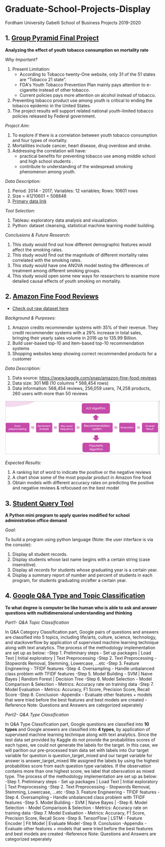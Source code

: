 # Graduate-School-Projects-Display
Fordham University Gabelli School of Business Projects 2019-2020

## 1. [Group Pyramid Final Project](https://github.com/byzeng97/Graduate-School-Projects-Display/tree/main/Group%20Pyramid%20Final%20Project)
**Analyzing the effect of youth tobacco consumption on mortality rate**

*Why Important?* 
1. Present Limitation:
   - According to Tobacco twenty-One website, only 31 of the 51 states are “Tobacco 21 state”. 
   - FDA's Youth Tobacco Prevention Plan mainly pays attention to e-cigarette instead of other tobacco.
   - Current policies pays more attention on alcohol instead of tobacco.
2. Preventing tobacco product use among youth is critical to ending the tobacco epidemic in the United States.
3. The project results will support related national youth-limited tobacco policies released by Federal government. 

*Project Aim:*
1. To explore if there is a correlation between youth tobacco consumption and four types of mortality.
2. Mortailities include cancer, heart disease, drug overdose and stroke.
3. Addressing the correlation will have:
   - practical benefits for preventing tobacco use among middle school and high school students .
   - contribute to understanding of the widespread smoking phenomenon among youth.

*Data Description:* 
1. Period: 2014 - 2017; Variables: 12 variables; Rows: 10601 rows
2. Size = 4*12*10601 = 508848
3. [Primary data link](https://chronicdata.cdc.gov/Survey-Data/Youth-Tobacco-Survey-YTS-Data/4juz-x2tp)

*Tool Selection:*
1. Tableau: exploratory data analysis and visualization. 
2. Python: dataset cleansing, statistical machine learning model building.

*Conclusions & Future Research:*
1. This study would find out how different demographic features would affect the smoking rates.
2. This study would find out the magnitude of different mortality rates correlated with the smoking rates.
3. This study would have one ANOVA model testing the differences of treatment among different smoking groups.
4. This study would open some new ways for researchers to examine more detailed causal effects of youth smoking on mortality.


## 2. [Amazon Fine Food Reviews](https://github.com/byzeng97/Graduate-School-Projects-Display/tree/main/Amazon%20fine%20food%20reviews)
- [Check out raw dataset here](https://github.com/byzeng97/Graduate-School-Projects-Display/tree/master/Desktop/MSBA%20/Big%20Data%20Analytics/project/Amazon%20fine%20food%20reviews) 

*Background & Purposes:*
1. Amazon credits recommender systems with 35% of their revenue. They credit recommender systems with a 29% increase in total sales, bringing their yearly sales volume in 2016 up to 135.99 Billion.
2. Build user-based top-10 and item-based top-10 recommendation systems
3. Shopping websites keep showing correct recommended products for a customer

*Data Description:*
1. Data source: https://www.kaggle.com/snap/amazon-fine-food-reviews
2. Data size: 301 MB (10 columns * 568,454 rows)
3. Data information: 568,454 reviews, 256,059 users, 74,258 products, 260 users with more than 50 reviews

![Methodology Illustation](https://github.com/byzeng97/Graduate-School-Projects-Display/blob/main/Amazon%20fine%20food%20reviews/Methodology%20Illustration.png)

*Expected Results:*
1. A ranking list of word to indicate the positive or the negative reviews
2. A chart show some of the most popular product in Amazon fine food
3. Obtain models with different accuracy rates on predicting the positive and negative reviews & refocused on the best model 


## 3. [Student Query Tool](https://github.com/byzeng97/Graduate-School-Projects-Display/blob/main/Student%20Query%20Tool%20.zip)
**A Python mini program to apply queries modified for school administration office demand**

*Goal:* 

To build a program using python language (Note: the user interface is via the console):
1. Display all student records.
2. Display students whose last name begins with a certain string (case insensitive).
3. Display all records for students whose graduating year is a certain year.
4. Display a summary report of number and percent of students in each program, for students graduating on/after a certain year.


## 4. [Google Q&A Type and Topic Classification](https://github.com/byzeng97/Graduate-School-Projects-Display/tree/main/Google%20Q%26A%20Type%20and%20Topic%20Classification)
**To what degree is computer be like human who is able to ask and answer questions with multidimensional understanding and thinking**


*Part1- Q&A Topic Classification*

In Q&A Category Classification part, Google pairs of questions and answers are classified into 5 topics, including life/arts, culture, science, technology, and stackoverflow by application of supervised machine learning technique along with text analytics.
The process of the methodology implementation are set up as below:
   -Step 1. Preliminary steps - Set up packages | Load Text | Initial exploratory | Text Preprocessing
   -Step 2. Text Preprocessing - Stopwords Removal, Stemming, Lowercase, ...etc
   -Step 3. Feature Engineering - TFIDF features
   -Step 4. Oversampling - Handle unbalanced class problem with TFIDF features
   -Step 5. Model Building - SVM | Naive Bayes | Random Forest | Decision Tree
   -Step 6. Model Selection - Model Comparison & Selection - Metrics: Accuracy rate on training data
   -Step 7. Model Evaluation - Metrics: Accuracy, F1 Score, Precision Score, Recall Score
   -Step 8. Conclusion
   -Appendix - Evaluate other features + models that were tried before the best features and best models are created
   -Reference Note: Questions and Answers are categorized seperately
 
*Part2- Q&A Type Classification*

In Q&A Type Classification part, Google questions are classified into **10 types** and Google answers are classified into **4 types**, by application of supervised machine learning technique along with text analytics.
Since the test data set provided by Kaggle do not provide the probabilities scores of each types, we could not generate the labels for the target. In this case, we will parition our pre-processed train data set with labels into
Our target variable for question is question_target_mixed and our target variable for answer is answer_target_mixed
We assigned the labels by using the highest probabilities score from each question type variables. If the observation contains more than one highest score, we label that obersvation as mixed type.
The process of the methodology implementation are set up as below:
   -Step 1. Preliminary steps - Set up packages | Load Text | Initial exploratory | Text Preprocessing
   -Step 2. Text Preprocessing - Stopwords Removal, Stemming, Lowercase, ...etc
   -Step 3. Feature Engineering - TFIDF features
   -Step 4. Oversampling - Handle unbalanced class problem with TFIDF features
   -Step 5. Model Building - SVM | Naive Bayes |
   -Step 6. Model Selection - Model Comparison & Selection - Metrics: Accuracy rate on training data
   -Step 7. Model Evaluation - Metrics: Accuracy, F1 Score, Precision Score, Recall Score
   -Step 8. TensorFlow | LSTM - Feature Encoder | Fit Model | Evaluate Model
   -Step 9. Conclusion
   -Appendix - Evaluate other features + models that were tried before the best features and best models are created
   -Reference Note: Questions and Answers are categorized seperately
